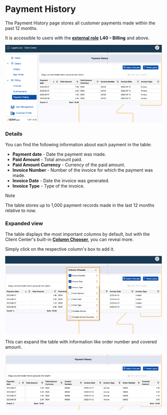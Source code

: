 # Payment History

The Payment History page stores all customer payments made within the past 12 months.

It is accessible to users with the **[external role](/modules/crm/sales/customers/external-access.md#roles)** **L40 – Billing** and above.

![pictures](pictures/payment_history_panel.png)

### Details

You can find the following information about each payment in the table:

- **Payment date** - Date the payment was made.
- **Paid Amount** - Total amount paid.
- **Paid Amount Currency** - Currency of the paid amount.
- **Invoice Number** - Number of the invoice for which the payment was made.
- **Invoice Date** - Date the invoice was generated.
- **Invoice Type** - Type of the invoice.

> [!NOTE]
>
> The table stores up to 1,000 payment records made in the last 12 months relative to now.

### Expanded view

The table displays the most important columns by default, but with the Client Center's built-in **[Column Chooser](../grid-control.md#column-chooser)**, you can reveal more.

Simply click on the respective column's box to add it.

![pictures](pictures/payment_history_columns.png)

This can expand the table with information like order number and covered amount.

![pictures](pictures/payment_history_expanded.png)
